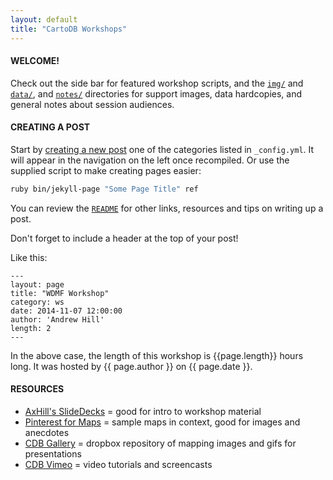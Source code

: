```yaml
---
layout: default
title: "CartoDB Workshops"
---
```

#### WELCOME!

Check out the side bar for featured workshop scripts, and the [`img/`](https://github.com/ohasselblad/workshops/tree/master/img) and [`data/`](https://github.com/ohasselblad/workshops/tree/master/data), and [`notes/`](https://github.com/ohasselblad/workshops/tree/master/notes) directories for support images, data hardcopies, and general notes about session audiences.

#### CREATING A POST

Start by [creating a new post](http://jekyllrb.com/docs/posts/) one of the categories listed in `_config.yml`. It will appear in the navigation on the left once recompiled. Or use the supplied script to make creating pages easier:

```bash
ruby bin/jekyll-page "Some Page Title" ref
```

You can review the [`README`](https://github.com/ohasselblad/workshops/blob/master/README.md) for other links, resources and tips on writing up a post.

Don't forget to include a header at the top of your post!

Like this:

```
---
layout: page
title: "WDMF Workshop"
category: ws
date: 2014-11-07 12:00:00
author: 'Andrew Hill'
length: 2
---
```

In the above case, the length of this workshop is {{page.length}} hours long. It was hosted by {{ page.author }} on {{ page.date }}.

#### RESOURCES

* [AxHill's SlideDecks](https://speakerdeck.com/andrewxhill) = good for intro to workshop material
* [Pinterest for Maps](http://www.pinterest.com/andrewxhill/interactive-maps/) = sample maps in context, good for images and anecdotes
* [CDB Gallery](https://www.dropbox.com/personal/cdb-gallery) = dropbox repository of mapping images and gifs for presentations
* [CDB Vimeo](https://vimeo.com/vizzuality) = video tutorials and screencasts